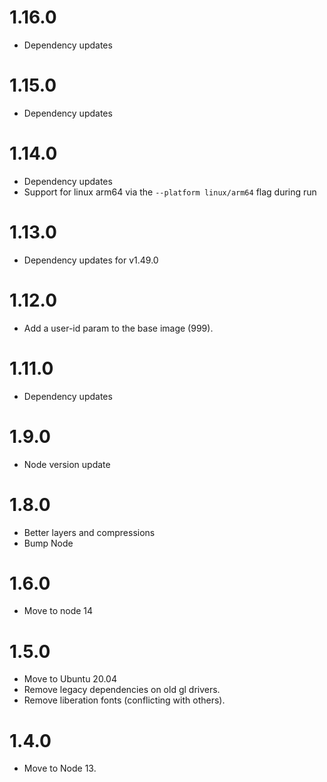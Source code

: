 # 1.16.0
- Dependency updates

# 1.15.0
- Dependency updates
# 1.14.0
- Dependency updates
- Support for linux arm64 via the `--platform linux/arm64` flag during run
# 1.13.0
- Dependency updates for v1.49.0

# 1.12.0
- Add a user-id param to the base image (999).
# 1.11.0
- Dependency updates
# 1.9.0
- Node version update
# 1.8.0
- Better layers and compressions
- Bump Node

# 1.6.0
- Move to node 14

# 1.5.0
- Move to Ubuntu 20.04
- Remove legacy dependencies on old gl drivers.
- Remove liberation fonts (conflicting with others).

# 1.4.0
- Move to Node 13.
